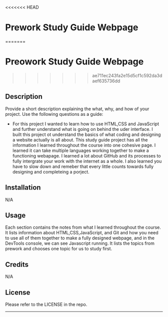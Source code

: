 <<<<<<< HEAD
# Prework Study Guide Webpage
=======
# Preowork Study Guide Webpage
>>>>>>> ae711ec243fa2e15d5cf1c592da3daef635736dd

## Description

Provide a short description explaining the what, why, and how of your project. Use the following questions as a guide:

- For this project I wanted to learn how to use HTML,CSS and JavaScript and further understand what is going on behind the uder interface. I built this project ot understand the basics of what coding and designing a website actually is all about. This study guide project has all the information I learned throughout the course into one cohesive page. I learned it can take multiple languages working together to make a functioning webapage. I learned a lot about GitHub and its processes to fully intergrate your work with the internet as a whole. I also learned you have to slow down and remeber that every little counts towards fully designing and completeing a porject.

## Installation

N/A

## Usage

Each section contains the notes from what I learned throughout the course. It lists information about HTML,CSS,JavaScript, and Git and how you need to use all of them together to make a fully designed webpage, and in the DevTools console, we can see Javascript running. It lists the topics from prework and chooses one topic for us to study first.

## Credits

N/A

## License

Please refer to the LICENSE in the repo.

---

